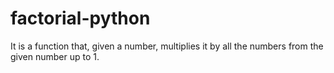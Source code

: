 # factorial-python

It is a function that, given a number, multiplies it by all the numbers from the given number up to 1.

